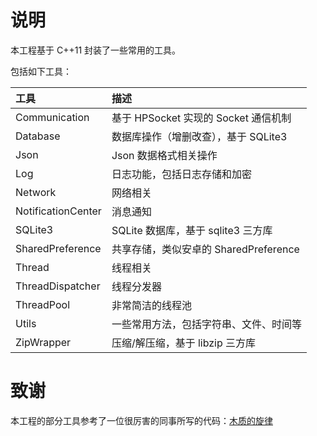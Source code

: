 # 说明


本工程基于 C++11 封装了一些常用的工具。

包括如下工具：

| 工具 | 描述 |
| :--- | :--- |
| Communication | 基于 HPSocket 实现的 Socket 通信机制 |
| Database | 数据库操作（增删改查），基于 SQLite3 |
| Json | Json 数据格式相关操作 |
| Log | 日志功能，包括日志存储和加密 |
| Network | 网络相关 |
| NotificationCenter | 消息通知 |
| SQLite3 | SQLite 数据库，基于 sqlite3 三方库|
| SharedPreference | 共享存储，类似安卓的 SharedPreference |
| Thread | 线程相关 |
| ThreadDispatcher | 线程分发器 |
| ThreadPool | 非常简洁的线程池 |
| Utils | 一些常用方法，包括字符串、文件、时间等 |
| ZipWrapper | 压缩/解压缩，基于 libzip 三方库 |

# 致谢

本工程的部分工具参考了一位很厉害的同事所写的代码：[木质的旋律](https://www.jianshu.com/u/7342e2f8da4f)